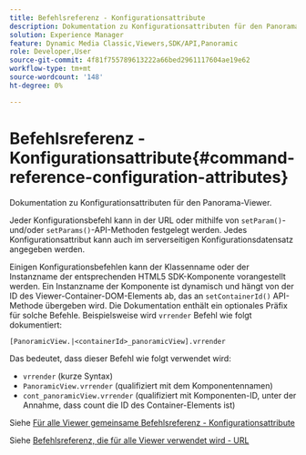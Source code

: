 ```yaml
---
title: Befehlsreferenz - Konfigurationsattribute
description: Dokumentation zu Konfigurationsattributen für den Panorama-Viewer.
solution: Experience Manager
feature: Dynamic Media Classic,Viewers,SDK/API,Panoramic
role: Developer,User
source-git-commit: 4f81f755789613222a66bed2961117604ae19e62
workflow-type: tm+mt
source-wordcount: '148'
ht-degree: 0%

---
```


# Befehlsreferenz - Konfigurationsattribute{#command-reference-configuration-attributes}

Dokumentation zu Konfigurationsattributen für den Panorama-Viewer.

Jeder Konfigurationsbefehl kann in der URL oder mithilfe von `setParam()`- und/oder `setParams()`-API-Methoden festgelegt werden. Jedes Konfigurationsattribut kann auch im serverseitigen Konfigurationsdatensatz angegeben werden.

Einigen Konfigurationsbefehlen kann der Klassenname oder der Instanzname der entsprechenden HTML5 SDK-Komponente vorangestellt werden. Ein Instanzname der Komponente ist dynamisch und hängt von der ID des Viewer-Container-DOM-Elements ab, das an `setContainerId()` API-Methode übergeben wird. Die Dokumentation enthält ein optionales Präfix für solche Befehle. Beispielsweise wird `vrrender` Befehl wie folgt dokumentiert:

```
[PanoramicView.|<containerId>_panoramicView].vrrender
```

Das bedeutet, dass dieser Befehl wie folgt verwendet wird:

* `vrrender` (kurze Syntax)
* `PanoramicView.vrrender` (qualifiziert mit dem Komponentennamen)
* `cont_panoramicView.vrrender` (qualifiziert mit Komponenten-ID, unter der Annahme, dass count die ID des Container-Elements ist)


Siehe [Für alle Viewer gemeinsame Befehlsreferenz - Konfigurationsattribute](../../../r-html5-viewer-20-cmdref-configattrib/r-html5-viewer-20-cmdref-configattrib.md#concept-850e0f2c49b949deb7cfbfd330d329bd)

Siehe [Befehlsreferenz, die für alle Viewer verwendet wird - URL](../../../c-html5-viewer-20-cmdref-url/c-html5-viewer-20-cmdref-url.md#concept-9b337f349b7b406b8c33c7ee96b3e226)
